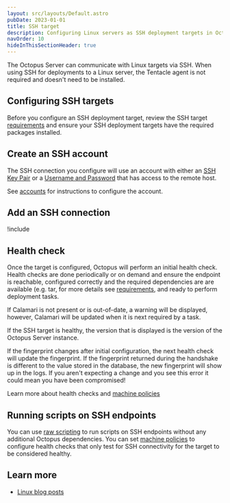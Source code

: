 ```yaml
---
layout: src/layouts/Default.astro
pubDate: 2023-01-01
title: SSH target
description: Configuring Linux servers as SSH deployment targets in Octopus.
navOrder: 10
hideInThisSectionHeader: true
---
```


The Octopus Server can communicate with Linux targets via SSH. When using SSH for deployments to a Linux server, the Tentacle agent is not required and doesn't need to be installed.

## Configuring SSH targets

Before you configure an SSH deployment target, review the SSH target [requirements](/docs/infrastructure/deployment-targets/linux/ssh-requirements/) and ensure your SSH deployment targets have the required packages installed.

## Create an SSH account

The SSH connection you configure will use an account with either an [SSH Key Pair](/docs/infrastructure/accounts/ssh-key-pair.md) or a [Username and Password](/docs/infrastructure/accounts/username-and-password/) that has access to the remote host.

See [accounts](/docs/infrastructure/accounts/ssh-key-pair/) for instructions to configure the account.

## Add an SSH connection

!include <configure-ssh-connection-target>

## Health check

Once the target is configured, Octopus will perform an initial health check. Health checks are done periodically or on demand and ensure the endpoint is reachable, configured correctly and the required dependencies are are available (e.g. tar, for more details see [requirements](/docs/infrastructure/deployment-targets/linux/ssh-requirements/), and ready to perform deployment tasks.

If Calamari is not present or is out-of-date, a warning will be displayed, however, Calamari will be updated when it is next required by a task.

If the SSH target is healthy, the version that is displayed is the version of the Octopus Server instance.

If the fingerprint changes after initial configuration, the next health check will update the fingerprint. If the fingerprint returned during the handshake is different to the value stored in the database, the new fingerprint will show up in the logs. If you aren't expecting a change and you see this error it could mean you have been compromised!

Learn more about health checks and [machine policies](/docs/infrastructure/deployment-targets/machine-policies/)

## Running scripts on SSH endpoints

You can use [raw scripting](/docs/deployments/custom-scripts/raw-scripting.md) to run scripts on SSH endpoints without any additional Octopus dependencies. You can set [machine policies](/docs/infrastructure/deployment-targets/machine-policies/) to configure health checks that only test for SSH connectivity for the target to be considered healthy.

## Learn more

- [Linux blog posts](https://octopus.com/blog/tag/linux)
